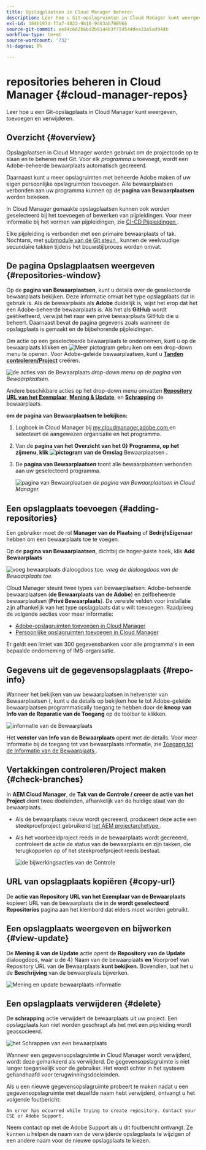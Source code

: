```yaml
---
title: Opslagplaatsen in Cloud Manager beheren
description: Leer hoe u Git-opslagruimten in Cloud Manager kunt weergeven, toevoegen en verwijderen.
exl-id: 384b197d-f7a7-4022-9b16-9d83ab788966
source-git-commit: ee84c682b6bd2b9144b3f75d544dea33a5ad944b
workflow-type: tm+mt
source-wordcount: '732'
ht-degree: 0%

---
```



# repositories beheren in Cloud Manager {#cloud-manager-repos}

Leer hoe u een Git-opslagplaats in Cloud Manager kunt weergeven, toevoegen en verwijderen.

## Overzicht {#overview}

Opslagplaatsen in Cloud Manager worden gebruikt om de projectcode op te slaan en te beheren met Git. Voor elk *programma* u toevoegt, wordt een Adobe-beheerde bewaarplaats automatisch gecreeerd.

Daarnaast kunt u meer opslagruimten met beheerde Adobe maken of uw eigen persoonlijke opslagruimten toevoegen. Alle bewaarplaatsen verbonden aan uw programma kunnen op de **pagina van Bewaarplaatsen** worden bekeken.

In Cloud Manager gemaakte opslagplaatsen kunnen ook worden geselecteerd bij het toevoegen of bewerken van pijpleidingen. Voor meer informatie bij het vormen van pijpleidingen, zie [ CI-CD Pijpleidingen ](/help/overview/ci-cd-pipelines.md).

Elke pijpleiding is verbonden met een primaire bewaarplaats of tak. Nochtans, met [ submodule van de Git steun ](/help/managing-code/git-submodules.md), kunnen de veelvoudige secundaire takken tijdens het bouwstijlproces worden omvat.

## De pagina Opslagplaatsen weergeven {#repositories-window}

Op de **pagina van Bewaarplaatsen**, kunt u details over de geselecteerde bewaarplaats bekijken. Deze informatie omvat het type opslagplaats dat in gebruik is. Als de bewaarplaats als **Adobe** duidelijk is, wijst het erop dat het een Adobe-beheerde bewaarplaats is. Als het als **GitHub** wordt geëtiketteerd, verwijst het naar een privé bewaarplaats GitHub die u beheert. Daarnaast bevat de pagina gegevens zoals wanneer de opslagplaats is gemaakt en de bijbehorende pijpleidingen.

Om actie op een geselecteerde bewaarplaats te ondernemen, kunt u op de bewaarplaats klikken en ![ Meer pictogram ](https://spectrum.adobe.com/static/icons/workflow_18/Smock_More_18_N.svg) gebruiken om een drop-down menu te openen. Voor Adobe-geleide bewaarplaatsen, kunt u **[Tanden controleren/Project](#check-branches)** creëren.

![ de acties van de Bewaarplaats ](assets/repository-actions.png)
*drop-down menu op de pagina van Bewaarplaatsen.*

Andere beschikbare acties op het drop-down menu omvatten **[Repository URL van het Exemplaar](#copy-url)**, **[Mening &amp; Update](#view-update)**, en **[Schrapping](#delete)** de bewaarplaats.

**om de pagina van Bewaarplaatsen te bekijken:**

1. Logboek in Cloud Manager bij [ my.cloudmanager.adobe.com ](https://my.cloudmanager.adobe.com/) en selecteert de aangewezen organisatie en het programma.

1. Van de **pagina van het Overzicht van het 0&rbrace; Programma, op het zijmenu, klik ![ pictogram van de Omslag ](https://spectrum.adobe.com/static/icons/workflow_18/Smock_Folder_18_N.svg)** Bewaarplaatsen **.**

1. De **pagina van Bewaarplaatsen** toont alle bewaarplaatsen verbonden aan uw geselecteerd programma.

   ![ pagina van Bewaarplaatsen ](assets/repositories.png)
   *de pagina van Bewaarplaatsen in Cloud Manager.*


## Een opslagplaats toevoegen {#adding-repositories}

Een gebruiker moet de rol **Manager van de Plaatsing** of **BedrijfsEigenaar** hebben om een bewaarplaats toe te voegen.

Op de **pagina van Bewaarplaatsen**, dichtbij de hoger-juiste hoek, klik **Add Bewaarplaats**

![ voeg bewaarplaats dialoogdoos toe.](assets/repository-add.png)
*voeg de dialoogdoos van de Bewaarplaats toe.*

Cloud Manager steunt twee types van bewaarplaatsen: Adobe-beheerde bewaarplaatsen (**de Bewaarplaats van de Adobe**) en zelfbeheerde bewaarplaatsen (**Privé Bewaarplaats**). De vereiste velden voor installatie zijn afhankelijk van het type opslagplaats dat u wilt toevoegen. Raadpleeg de volgende secties voor meer informatie:

* [Adobe-opslagruimten toevoegen in Cloud Manager](/help/managing-code/adobe-repositories.md)
* [Persoonlijke opslagruimten toevoegen in Cloud Manager](/help/managing-code/private-repositories.md)

Er geldt een limiet van 300 gegevensbanken voor alle programma&#39;s in een bepaalde onderneming of IMS-organisatie.

## Gegevens uit de gegevensopslagplaats {#repo-info}

Wanneer het bekijken van uw bewaarplaatsen in het **&#x200B;**&#x200B;venster van Bewaarplaatsen &lbrace;, kunt u de details op bekijken hoe te tot Adobe-geleide bewaarplaatsen programmatically toegang te hebben door de **knoop van Info van de Reparatie van de Toegang** op de toolbar te klikken.

![ informatie van de Bewaarplaats ](assets/repository-access-repo-info2.png)

Het **venster van Info van de Bewaarplaats** opent met de details. Voor meer informatie bij de toegang tot van bewaarplaats informatie, zie [ Toegang tot de Informatie van de Bewaarplaats ](/help/managing-code/accessing-repositories.md).

## Vertakkingen controleren/Project maken {#check-branches}

In **AEM Cloud Manager**, de **Tak van de Controle / creeer de actie van het Project** dient twee doeleinden, afhankelijk van de huidige staat van de bewaarplaats.

* Als de bewaarplaats nieuw wordt gecreeerd, produceert deze actie een steekproefproject gebruikend [ het AEM projectarchetype ](https://experienceleague.adobe.com/nl/docs/experience-manager-core-components/using/developing/archetype/overview).
* Als het voorbeeldproject reeds in de bewaarplaats wordt gecreeerd, controleert de actie de status van de bewaarplaats en zijn takken, die terugkoppelen op of het steekproefproject reeds bestaat.

  ![ de bijwerkingsacties van de Controle ](assets/check-branches.png)

## URL van opslagplaats kopiëren {#copy-url}

De **actie van Repository URL van het Exemplaar van de Bewaarplaats** kopieert URL van de bewaarplaats die in de **wordt geselecteerd Repositories** pagina aan het klembord dat elders moet worden gebruikt.

## Een opslagplaats weergeven en bijwerken {#view-update}

De **Mening &amp; van de Update** actie opent de **Repository van de Update** dialoogdoos, waar u de 4&rbrace; Naam van de bewaarplaats **en** Voorproef van Repository URL van de Bewaarplaats **kunt bekijken.** Bovendien, laat het u de **Beschrijving** van de bewaarplaats bijwerken.

![ Mening en update bewaarplaats informatie ](assets/repository-view-update.png)

## Een opslagplaats verwijderen {#delete}

De **schrapping** actie verwijdert de bewaarplaats uit uw project. Een opslagplaats kan niet worden geschrapt als het met een pijpleiding wordt geassocieerd.

![ het Schrappen van een bewaarplaats ](assets/delete.png)

Wanneer een gegevensopslagruimte in Cloud Manager wordt verwijderd, wordt deze gemarkeerd als verwijderd. De gegevensopslagruimte is niet langer toegankelijk voor de gebruiker. Het wordt echter in het systeem gehandhaafd voor terugwinningsdoeleinden.

Als u een nieuwe gegevensopslagruimte probeert te maken nadat u een gegevensopslagruimte met dezelfde naam hebt verwijderd, ontvangt u het volgende foutbericht:

`An error has occurred while trying to create repository. Contact your CSE or Adobe Support.`

Neem contact op met de Adobe Support als u dit foutbericht ontvangt. Ze kunnen u helpen de naam van de verwijderde opslagplaats te wijzigen of een andere naam voor de nieuwe opslagplaats te kiezen.
